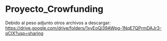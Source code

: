# Proyecto_Crowfunding
Debido al peso adjunto otros archivos a descargar:
https://drive.google.com/drive/folders/1xyEoQi39AWpg-1NqE7QPrmDAJr3-qClX?usp=sharing
